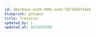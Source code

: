 ```yaml
---
id: d8e10eee-ee29-4995-aeb5-5b71865516e6
blueprint: groupes
title: Tresorier
updated_by: 1
updated_at: 1631625306
---
```

